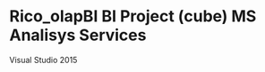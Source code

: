 Rico_olapBI BI Project (cube) MS Analisys Services
============================================
Visual Studio 2015
